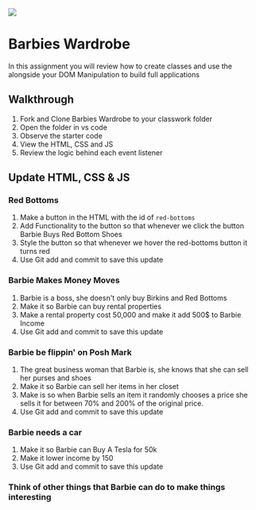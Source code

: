 <img src="https://i.imgur.com/M6TTSui.jpg" class="box-image">

# Barbies Wardrobe

In this assignment you will review how to create classes and use the alongside your DOM Manipulation to build full applications

## Walkthrough

1. Fork and Clone Barbies Wardrobe to your classwork folder
1. Open the folder in vs code
1. Observe the starter code
1. View the HTML, CSS and JS
1. Review the logic behind each event listener

## Update HTML, CSS & JS

### Red Bottoms
1. Make a button in the HTML with the id of `red-bottoms`
1. Add Functionality to the button so that whenever we click the button Barbie Buys Red Bottom Shoes
1. Style the button so that whenever we hover the red-bottoms button it turns red
1. Use Git add and commit to save this update

### Barbie Makes Money Moves
1. Barbie is a boss, she doesn't only buy Birkins and Red Bottoms
1. Make it so Barbie can buy rental properties
1. Make a rental property cost 50,000 and make it add 500$ to Barbie Income
1. Use Git add and commit to save this update

### Barbie be flippin' on Posh Mark

1. The great business woman that Barbie is, she knows that she can sell her purses and shoes
1. Make it so Barbie can sell her items in her closet
1. Make is so when Barbie sells an item it randomly chooses a price she sells it for between 70% and 200% of the original price.
1. Use Git add and commit to save this update

### Barbie needs a car

1. Make it so Barbie can Buy A Tesla for 50k
1. Make it lower income by 150
1. Use Git add and commit to save this update

### Think of other things that Barbie can do to make things interesting
